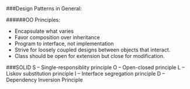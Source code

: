 ###Design Patterns in General: 


######OO Principles: 
- Encapsulate what varies
- Favor composition over inheritance
- Program to interface, not implementation
- Strive for loosely coupled designs between objects that interact.
- Class should be open for extension but close for modification.

###SOLID
S – Single-responsiblity principle
O – Open-closed principle
L – Liskov substitution principle
I – Interface segregation principle
D – Dependency Inversion Principle
